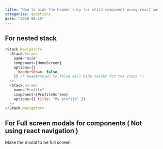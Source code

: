 ```yaml
---
title: "How to hide the header only for child component using react navigation v5?"
categories: questions
date: "2020-08-15"
---
```


## For nested stack

```js
<Stack.Navigator>
  <Stack.Screen
    name="Home"
    component={HomeScreen}
    options={{
      headerShown: false,
    }} /* headerShown to false will hide header for the stack */
  />
  <Stack.Screen
    name="Profile"
    component={ProfileScreen}
    options={{ title: "My profile" }}
  />
</Stack.Navigator>
```

## For Full screen modals for components ( Not using react navigation )

Make the modal to be full screen
